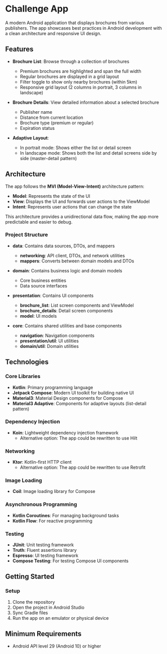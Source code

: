 # Challenge App

A modern Android application that displays brochures from various publishers. The app showcases best practices in Android development with a clean architecture and responsive UI design.

## Features

- **Brochure List**: Browse through a collection of brochures
  - Premium brochures are highlighted and span the full width
  - Regular brochures are displayed in a grid layout
  - Filter toggle to show only nearby brochures (within 5km)
  - Responsive grid layout (2 columns in portrait, 3 columns in landscape)

- **Brochure Details**: View detailed information about a selected brochure
  - Publisher name
  - Distance from current location
  - Brochure type (premium or regular)
  - Expiration status

- **Adaptive Layout**:
  - In portrait mode: Shows either the list or detail screen
  - In landscape mode: Shows both the list and detail screens side by side (master-detail pattern)

## Architecture

The app follows the **MVI (Model-View-Intent)** architecture pattern:

- **Model**: Represents the state of the UI
- **View**: Displays the UI and forwards user actions to the ViewModel
- **Intent**: Represents user actions that can change the state

This architecture provides a unidirectional data flow, making the app more predictable and easier to debug.

### Project Structure

- **data**: Contains data sources, DTOs, and mappers
  - **networking**: API client, DTOs, and network utilities
  - **mappers**: Converts between domain models and DTOs

- **domain**: Contains business logic and domain models
  - Core business entities
  - Data source interfaces

- **presentation**: Contains UI components
  - **brochure_list**: List screen components and ViewModel
  - **brochure_details**: Detail screen components
  - **model**: UI models

- **core**: Contains shared utilities and base components
  - **navigation**: Navigation components
  - **presentation/util**: UI utilities
  - **domain/util**: Domain utilities

## Technologies

### Core Libraries

- **Kotlin**: Primary programming language
- **Jetpack Compose**: Modern UI toolkit for building native UI
- **Material3**: Material Design components for Compose
- **Material3 Adaptive**: Components for adaptive layouts (list-detail pattern)

### Dependency Injection

- **Koin**: Lightweight dependency injection framework
  - Alternative option: The app could be rewritten to use Hilt

### Networking

- **Ktor**: Kotlin-first HTTP client
  - Alternative option: The app could be rewritten to use Retrofit

### Image Loading

- **Coil**: Image loading library for Compose

### Asynchronous Programming

- **Kotlin Coroutines**: For managing background tasks
- **Kotlin Flow**: For reactive programming

### Testing

- **JUnit**: Unit testing framework
- **Truth**: Fluent assertions library
- **Espresso**: UI testing framework
- **Compose Testing**: For testing Compose UI components

## Getting Started

### Setup

1. Clone the repository
2. Open the project in Android Studio
3. Sync Gradle files
4. Run the app on an emulator or physical device

## Minimum Requirements

- Android API level 29 (Android 10) or higher